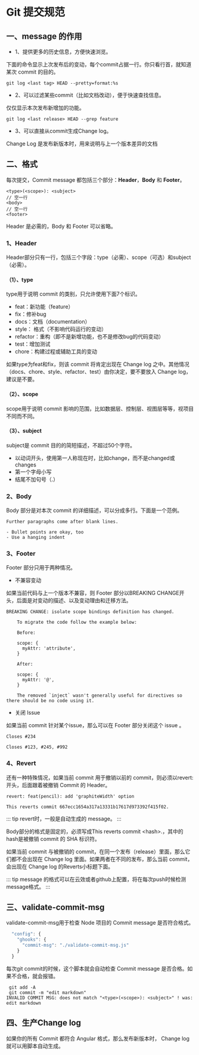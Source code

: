 # Git 提交规范

## 一、message 的作用

* 1、提供更多的历史信息，方便快速浏览。

下面的命令显示上次发布后的变动，每个commit占据一行。你只看行首，就知道某次 commit 的目的。

```git
git log <last tag> HEAD --pretty=format:%s
```

* 2、可以过滤某些commit（比如文档改动），便于快速查找信息。

仅仅显示本次发布新增加的功能。

```git
git log <last release> HEAD --grep feature
```

* 3、可以直接从commit生成Change log。

Change Log 是发布新版本时，用来说明与上一个版本差异的文档

## 二、格式

每次提交，Commit message 都包括三个部分：**Header**，**Body** 和 **Footer**。

```git
<type>(<scope>): <subject>
// 空一行
<body>
// 空一行
<footer>
```

Header 是必需的，Body 和 Footer 可以省略。

### 1、Header

Header部分只有一行，包括三个字段：type（必需）、scope（可选）和subject（必需）。

#### （1）、type

type用于说明 commit 的类别，只允许使用下面7个标识。

* feat：新功能（feature）
* fix：修补bug
* docs：文档（documentation）
* style： 格式（不影响代码运行的变动）
* refactor：重构（即不是新增功能，也不是修改bug的代码变动）
* test：增加测试
* chore：构建过程或辅助工具的变动

如果type为feat和fix，则该 commit 将肯定出现在 Change log 之中。其他情况（docs、chore、style、refactor、test）由你决定，要不要放入 Change log，建议是不要。

#### （2）、scope

scope用于说明 commit 影响的范围，比如数据层、控制层、视图层等等，视项目不同而不同。

#### （3）、subject

subject是 commit 目的的简短描述，不超过50个字符。

* 以动词开头，使用第一人称现在时，比如change，而不是changed或changes
* 第一个字母小写
* 结尾不加句号（.）

### 2、Body

Body 部分是对本次 commit 的详细描述，可以分成多行。下面是一个范例。

```git
Further paragraphs come after blank lines.

- Bullet points are okay, too
- Use a hanging indent
```

### 3、Footer

Footer 部分只用于两种情况。

* 不兼容变动

如果当前代码与上一个版本不兼容，则 Footer 部分以BREAKING CHANGE开头，后面是对变动的描述、以及变动理由和迁移方法。

```git
BREAKING CHANGE: isolate scope bindings definition has changed.

    To migrate the code follow the example below:

    Before:

    scope: {
      myAttr: 'attribute',
    }

    After:

    scope: {
      myAttr: '@',
    }

    The removed `inject` wasn't generally useful for directives so there should be no code using it.
```

* 关闭 Issue

如果当前 commit 针对某个issue，那么可以在 Footer 部分关闭这个 issue 。

```git
Closes #234

Closes #123, #245, #992
```

### 4、Revert

还有一种特殊情况，如果当前 commit 用于撤销以前的 commit，则必须以revert:开头，后面跟着被撤销 Commit 的 Header。

```git
revert: feat(pencil): add 'graphiteWidth' option

This reverts commit 667ecc1654a317a13331b17617d973392f415f02.
```

::: tip
revert时，一般是自动生成的 message。
:::

Body部分的格式是固定的，必须写成This reverts commit &lt;hash>.，其中的hash是被撤销 commit 的 SHA 标识符。

如果当前 commit 与被撤销的 commit，在同一个发布（release）里面，那么它们都不会出现在 Change log 里面。如果两者在不同的发布，那么当前 commit，会出现在 Change log 的Reverts小标题下面。

::: tip
message 的格式可以在云效或者github上配置，将在每次push时候检测message格式。
:::

## 三、validate-commit-msg

validate-commit-msg用于检查 Node 项目的 Commit message 是否符合格式。

```js
  "config": {
    "ghooks": {
      "commit-msg": "./validate-commit-msg.js"
    }
  }
```

每次git commit的时候，这个脚本就会自动检查 Commit message 是否合格。如果不合格，就会报错。

```git
 git add -A 
 git commit -m "edit markdown" 
INVALID COMMIT MSG: does not match "<type>(<scope>): <subject>" ! was: edit markdown
```

## 四、生产Change log

如果你的所有 Commit 都符合 Angular 格式，那么发布新版本时， Change log 就可以用脚本自动生成。
